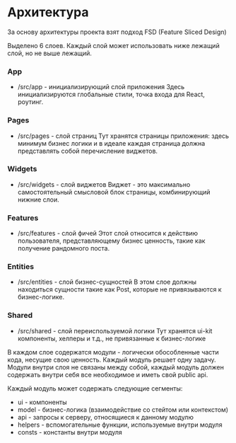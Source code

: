 # Архитектура

За основу архитектуры проекта взят подход FSD (Feature Sliced Design)

Выделено 6 слоев. Каждый слой может использовать ниже лежащий слой, но не выше лежащий.

### App

- /src/app - инициализирующий слой приложения
  Здесь инициализируются глобальные стили, точка входа для React, роутинг.

### Pages

- /src/pages - слой страниц
  Тут хранятся страницы приложения: здесь минимум бизнес логики и в идеале каждая страница должна представлять собой перечисление виджетов.

### Widgets

- /src/widgets - слой виджетов
  Виджет - это максимально самостоятельный смысловой блок страницы, комбинирующий нижние слои.

### Features

- /src/features - слой фичей
  Этот слой относится к действию пользователя, представляющему бизнес ценность, такие как получение рандомного поста.

### Entities

- /src/entities - слой бизнес-сущностей
  В этом слое должны находиться сущности такие как Post, которые не привязываются к бизнес-логике.

### Shared

- /src/shared - слой переиспользуемой логики
  Тут хранятся ui-kit компоненты, хелперы и т.д., не привязанные к бизнес-логике

В каждом слое содержатся модули - логически обособленные части кода, несущие свою ценность. Каждый модуль решает одну задачу. Модули внутри слоя не связаны между собой, каждый модуль должен содержать внутри себя все необходимое и иметь свой public api.

Каждый модуль может содержать следующие сегменты:

- ui - компоненты
- model - бизнес-логика (взаимодействие со стейтом или контекстом)
- api - запросы к серверу, относящиеся к данному модулю
- helpers - вспомогательные функции, используемые внутри модуля
- consts - константы внутри модуля
